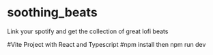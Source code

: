 # soothing_beats
Link your spotify and get the collection of great lofi beats

#Vite Project with React and Typescript
#npm install then npm run dev
